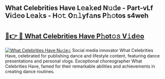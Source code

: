 ## What Celebrities Have L𝚎a𝚔ed N𝚞𝚍e - Part-vLf Vi𝚍𝚎o L𝚎a𝚔s - H𝚘𝚝 O𝚗𝚕yf𝚊ns P𝚑𝚘tos s4weh

# <h2><a href="http://kfa18y.oniu.top/?m=What+Celebrities+Have">🔗👉 🔴 What Celebrities Have P𝚑ot𝚘𝚜 V𝚒d𝚎o</a></h2>

[![What Celebrities Have Nu𝚍e𝚜](https://i.imgur.com/0qMVB7G.gif)](http://kfa18y.oniu.top/?m=What+Celebrities+Have)
Social media innovator What Celebrities Have, celebrated for publishing dance and lifestyle content, featuring dance presentations and personal vlogs. Exceptional choreographer What Celebrities Have, famed for their remarkable abilities and achievements in creating dance routines.  
